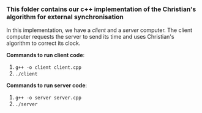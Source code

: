 ### This folder contains our c++ implementation of the Christian's algorithm for external synchronisation

In this implementation, we have a *client* and a *server* computer.
The client computer requests the server to send its time and uses Christian's algorithm to correct its clock.

**Commands to run client code**:
1. `g++ -o client client.cpp`
1. `./client`

**Commands to run server code**:
1. `g++ -o server server.cpp`
1. `./server`
